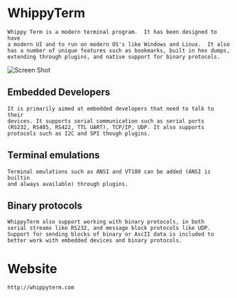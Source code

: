 # WhippyTerm
    Whippy Term is a modern terminal program.  It has been designed to have
    a modern UI and to run on modern OS's like Windows and Linux.  It also
    has a number of unique features such as bookmarks, built in hex dumps,
    extending through plugins, and native support for binary protocols.

![Screen Shot](https://github.com/TheBeef/WhippyTerm/blob/main/Graphics/ScreenShot.gif?raw=true)

## Embedded Developers
    It is primarily aimed at embedded developers that need to talk to their
    devices. It supports serial communication such as serial ports
    (RS232, RS485, RS422, TTL UART), TCP/IP, UDP. It also supports
    protocols such as I2C and SPI though plugins.

## Terminal emulations
    Terminal emulations such as ANSI and VT100 can be added (ANSI is builtin
    and always available) through plugins.

## Binary protocols
    WhippyTerm also support working with binary protocols, in both
    serial streams like RS232, and message block protocols like UDP.
    Support for sending blocks of binary or AscII data is included to
    better work with embedded devices and binary protocols.

# Website
    http://whippyterm.com


